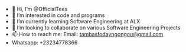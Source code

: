 - 👋 Hi, I’m @OfficialTees
- 👀 I’m interested in code and programs
- 🌱 I’m currently learning Software Engineering at ALX
- 💞️ I’m looking to collaborate on various Software Engineering Projects
- 📫 How to reach me: Email: tambasfodayngongou@gmail.com
- Whatsapp: +23234778366

<!---
OfficialTees/OfficialTees is a ✨ special ✨ repository because its `README.md` (this file) appears on your GitHub profile.
You can click the Preview link to take a look at your changes.
--->
